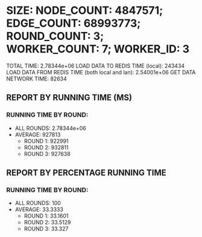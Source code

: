 
# SIZE: NODE_COUNT: 4847571; EDGE_COUNT: 68993773; ROUND_COUNT: 3; WORKER_COUNT: 7; WORKER_ID: 3
 TOTAL TIME: 2.78344e+06
 LOAD DATA TO REDIS TIME (local): 243434
 LOAD DATA FROM REDIS TIME (both local and lan): 2.54001e+06
 GET DATA NETWORK TIME: 82634

## REPORT BY RUNNING TIME (MS)

 ### RUNNING TIME BY ROUND:

  + ALL ROUNDS: 2.78344e+06
  + AVERAGE: 927813
     + ROUND 1: 922991
     + ROUND 2: 932811
     + ROUND 3: 927638

## REPORT BY PERCENTAGE RUNNING TIME

 ### RUNNING TIME BY ROUND:

  + ALL ROUNDS: 100
  + AVERAGE: 33.3333
     + ROUND 1: 33.1601
     + ROUND 2: 33.5129
     + ROUND 3: 33.327

